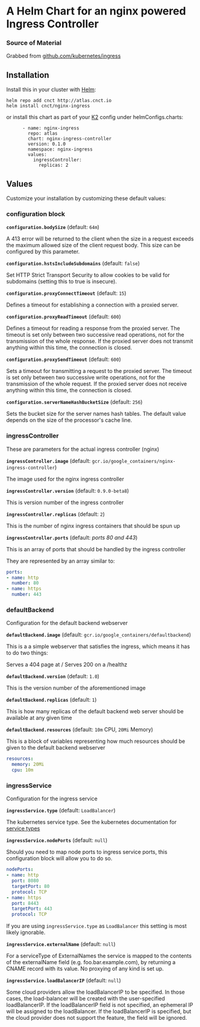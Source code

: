 # A Helm Chart for an nginx powered Ingress Controller

### Source of Material
Grabbed from [github.com/kubernetes/ingress](https://github.com/kubernetes/ingress/tree/master/examples/rbac/nginx)

## Installation
Install this in your cluster with [Helm](https://github.com/kubernetes/helm):

```
helm repo add cnct http://atlas.cnct.io
helm install cnct/nginx-ingress
```

or install this chart as part of your [K2](https://github.com/samsung-cnct/k2cli) config under helmConfigs.charts:

```
      - name: nginx-ingress
        repo: atlas
        chart: nginx-ingress-controller
        version: 0.1.0
        namespace: nginx-ingress
        values:
          ingressController:
            replicas: 2
```

## Values

Customize your installation by customizing these default values:

### configuration block

**`configuration.bodySize`** (default: `64m`)

  A 413 error will be returned to the client when the size in a request
  exceeds the maximum allowed size of the client request body. This size
  can be configured by this parameter.

**`configuration.hstsIncludeSubdomains`** (default: `false`)

  Set HTTP Strict Transport Security to allow cookies to be valid for
  subdomains (setting this to true is insecure).

**`configuration.proxyConnectTimeout`** (default: `15`)

  Defines a timeout for establishing a connection with a proxied server.

**`configuration.proxyReadTimeout`** (default: `600`)

  Defines a timeout for reading a response from the proxied server. The
  timeout is set only between two successive read operations, not for the
  transmission of the whole response. If the proxied server does not
  transmit anything within this time, the connection is closed.

**`configuration.proxySendTimeout`** (default: `600`)

  Sets a timeout for transmitting a request to the proxied server. The
  timeout is set only between two successive write operations, not for the
  transmission of the whole request. If the proxied server does not
  receive anything within this time, the connection is closed.

**`configuration.serverNameHashBucketSize`** (default: `256`)

  Sets the bucket size for the server names hash tables. The default value
  depends on the size of the processor's cache line.

### ingressController
These are parameters for the actual ingress controller (nginx)

**`ingressController.image`** (default: `gcr.io/google_containers/nginx-ingress-controller`)

  The image used for the nginx ingress controller

**`ingressController.version`** (default: `0.9.0-beta8`)

  This is version number of the ingress controller

**`ingressController.replicas`** (default: `2`)

  This is the number of nginx ingress containers that should be spun up
  
**`ingressController.ports`** (default: _ports 80 and 443_)

  This is an array of ports that should be handled by the ingress controller
  
  They are represented by an array similar to:
  
  ```yaml
  ports:
  - name: http
    number: 80
  - name: https
    number: 443
```

### defaultBackend

Configuration for the default backend webserver

**`defaultBackend.image`** (default: `gcr.io/google_containers/defaultbackend`)

  This is a a simple webserver that satisfies the ingress, which means it has to do two things:

   Serves a 404 page at /
   Serves 200 on a /healthz

**`defaultBackend.version`** (default: `1.0`)

  This is the version number of the aforementioned image

**`defaultBackend.replicas`** (default: `1`)

  This is how many replicas of the default backend web server should be available at any given time
  
**`defaultBackend.resources`** (default: `10m` CPU, `20Mi` Memory)

  This is a block of variables representing how much resources should be given to the default backend webserver
  
  ```yaml
  resources:
    memory: 20Mi
    cpu: 10m
  ```

### ingressService

Configuration for the ingress service

**`ingressService.type`** (default: `LoadBalancer`)

  The kubernetes service type. See the kubernetes documentation for [service types](https://kubernetes.io/docs/concepts/services-networking/service/#publishing-services---service-types)

**`ingressService.nodePorts`** (default: `null`)

  Should you need to map node ports to ingress service ports, this configuration block will allow you to do so.
  
  ```yaml
  nodePorts:
  - name: http
    port: 8080
    targetPort: 80
    protocol: TCP
  - name: https
    port: 8443
    targetPort: 443
    protocol: TCP
  ```
  
  If you are using `ingressService.type` as `LoadBalancer` this setting is most likely ignorable.

**`ingressService.externalName`** (default: `null`)

  For a serviceType of ExternalNames the service is mapped to the contents
  of the externalName field (e.g. foo.bar.example.com), by returning a
  CNAME record with its value. No proxying of any kind is set up.

**`ingressService.loadBalancerIP`** (default: `null`)

  Some cloud providers allow the loadBalancerIP to be specified. In
  those cases, the load-balancer will be created with the user-specified
  loadBalancerIP. If the loadBalancerIP field is not specified, an
  ephemeral IP will be assigned to the loadBalancer. If the loadBalancerIP
  is specified, but the cloud provider does not support the feature,
  the field will be ignored.


